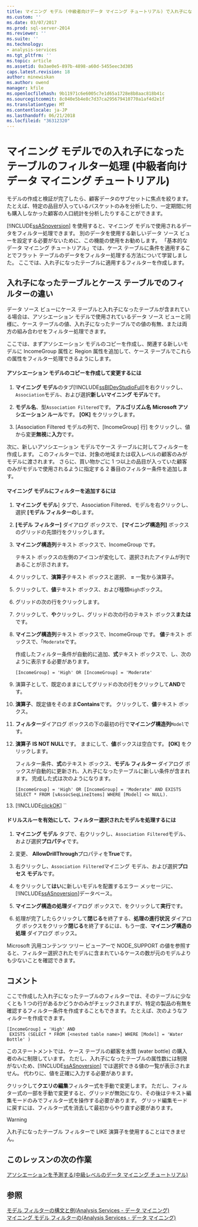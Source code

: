 ```yaml
---
title: マイニング モデル (中級者向けデータ マイニング チュートリアル) で入れ子になったテーブルをフィルター処理 |Microsoft ドキュメント
ms.custom: ''
ms.date: 03/07/2017
ms.prod: sql-server-2014
ms.reviewer: ''
ms.suite: ''
ms.technology:
- analysis-services
ms.tgt_pltfrm: ''
ms.topic: article
ms.assetid: 0a3ae0e5-897b-4898-a60d-5455eec3d305
caps.latest.revision: 18
author: minewiskan
ms.author: owend
manager: kfile
ms.openlocfilehash: 9b11971c6e6005c7e1d65a1728e8b8aac818b41c
ms.sourcegitcommit: 8c040e5b4e8c7d37ca295679410770a1af4d2e1f
ms.translationtype: MT
ms.contentlocale: ja-JP
ms.lasthandoff: 06/21/2018
ms.locfileid: "36312320"
---
```

# <a name="filtering-a-nested-table-in-a-mining-model-intermediate-data-mining-tutorial"></a>マイニング モデルでの入れ子になったテーブルのフィルター処理 (中級者向けデータ マイニング チュートリアル)
  モデルの作成と検証が完了したら、顧客データのサブセットに焦点を絞ります。 たとえば、特定の品目が入っているバスケットのみを分析したり、一定期間に何も購入しなかった顧客の人口統計を分析したりすることができます。  
  
 [!INCLUDE[ssASnoversion](../includes/ssasnoversion-md.md)] を使用すると、マイニング モデルで使用されるデータをフィルター処理できます。 別のデータを使用する新しいデータ ソース ビューを設定する必要がないために、この機能の使用をお勧めします。 「基本的なデータ マイニング チュートリアル」では、ケース テーブルに条件を適用することでフラット テーブルのデータをフィルター処理する方法について学習しました。 ここでは、入れ子になったテーブルに適用するフィルターを作成します。  
  
## <a name="filters-on-nested-vs-case-tables"></a>入れ子になったテーブルとケース テーブルでのフィルターの違い  
 データ ソース ビューにケース テーブルと入れ子になったテーブルが含まれている場合は、アソシエーション モデルで使用されているデータ ソース ビューと同様に、ケース テーブルの値、入れ子になったテーブルでの値の有無、または両方の組み合わせをフィルター処理できます。  
  
 ここでは、まずアソシエーション モデルのコピーを作成し、関連する新しいモデルに IncomeGroup 属性と Region 属性を追加して、ケース テーブルでこれらの属性をフィルター処理できるようにします。  
  
#### <a name="to-create-and-modify-a-copy-of-the-association-model"></a>アソシエーション モデルのコピーを作成して変更するには  
  
1.  **マイニング モデル**のタブ[!INCLUDE[ssBIDevStudioFull](../includes/ssbidevstudiofull-md.md)]を右クリックし、`Association`モデル、および選択**新しいマイニング モデル**です。  
  
2.  **モデル名**、型`Association Filtered`です。 **アルゴリズム名** **Microsoft アソシエーション ルール**です。 **[OK]** をクリックします。  
  
3.  [Association Filtered モデルの列で、[IncomeGroup] 行] をクリックし、値から変更**無視**に**入力**です。  
  
 次に、新しいアソシエーション モデルでケース テーブルに対してフィルターを作成します。 このフィルターでは、対象の地域または収入レベルの顧客のみがモデルに渡されます。 さらに、買い物かごに 1 つ以上の品目が入っていた顧客のみがモデルで使用されるように指定する 2 番目のフィルター条件を追加します。  
  
#### <a name="to-add-a-filter-to-a-mining-model"></a>マイニング モデルにフィルターを追加するには  
  
1.  **マイニング モデル**] タブで、Association Filtered、モデルを右クリックし、選択 **[モデル フィルターの**します。  
  
2.  **[モデル フィルター]** ダイアログ ボックスで、 **[マイニング構造列]** ボックスのグリッドの先頭行をクリックします。  
  
3.  **マイニング構造列**テキスト ボックスで、IncomeGroup です。  
  
     テキスト ボックスの左側のアイコンが変化して、選択されたアイテムが列であることが示されます。  
  
4.  クリックして、**演算子**テキスト ボックスと選択、 **=** 一覧から演算子。  
  
5.  クリックして、**値**テキスト ボックス、および種類`High`ボックス。  
  
6.  グリッドの次の行をクリックします。  
  
7.  クリックして、**や**クリックし、グリッドの次の行のテキスト ボックス**または**です。  
  
8.  **マイニング構造列**テキスト ボックスで、IncomeGroup です。 **値**テキスト ボックスで、「`Moderate`です。  
  
     作成したフィルター条件が自動的に追加、**式**テキスト ボックスで、し、次のように表示する必要があります。  
  
     `[IncomeGroup] = 'High' OR [IncomeGroup] = 'Moderate'`  
  
9. 演算子として、既定のままにしてグリッドの次の行をクリックして**AND**です。  
  
10. **演算子**、既定値をそのまま**Contains**です。 クリックして、**値**テキスト ボックス。  
  
11. **フィルター**ダイアログ ボックスの下の最初の行で**マイニング構造列**`Model`です。  
  
12. **演算子** **IS NOT NULL**です。 ままにして、**値**ボックスは空白です。 **[OK]** をクリックします。  
  
     フィルター条件、**式**のテキスト ボックス、**モデル フィルター**  ダイアログ ボックスが自動的に更新され、入れ子になったテーブルに新しい条件が含まれます。 完成した式は次のようになります。  
  
     `[IncomeGroup] = 'High' OR [IncomeGroup] = 'Moderate' AND EXISTS SELECT * FROM [vAssocSeqLineItems] WHERE [Model] <> NULL).`  
  
13. [!INCLUDE[clickOK](../includes/clickok-md.md)] ``  
  
#### <a name="to-enable-drillthrough-and-to-process-the-filtered-model"></a>ドリルスルーを有効にして、フィルター選択されたモデルを処理するには  
  
1.  **マイニング モデル** タブで、右クリックし、`Association Filtered`モデル、および選択**プロパティ**です。  
  
2.  変更、 **AllowDrillThrough**プロパティを**True**です。  
  
3.  右クリックし、`Association Filtered`マイニング モデル、および選択**プロセス モデル**です。  
  
4.  をクリックして**はい**に新しいモデルを配置するエラー メッセージに、[!INCLUDE[ssASnoversion](../includes/ssasnoversion-md.md)]データベース。  
  
5.  **マイニング構造の処理**ダイアログ ボックスで、をクリックして**実行**です。  
  
6.  処理が完了したらクリックして**閉じる**を終了する、**処理の進行状況** ダイアログ ボックスをクリック**閉じる**を終了するには、もう一度、**マイニング構造の処理**  ダイアログ ボックス。  
  
 Microsoft 汎用コンテンツ ツリー ビューアーで NODE_SUPPORT の値を参照すると、フィルター選択されたモデルに含まれているケースの数が元のモデルよりも少ないことを確認できます。  
  
## <a name="remarks"></a>コメント  
 ここで作成した入れ子になったテーブルのフィルターでは、そのテーブルに少なくとも 1 つの行があるかどうかのみがチェックされますが、特定の製品の有無を確認するフィルター条件を作成することもできます。  たとえば、次のようなフィルターを作成できます。  
  
```  
[IncomeGroup] = 'High' AND  
 EXISTS (SELECT * FROM [<nested table name>] WHERE [Model] = 'Water Bottle' )   
```  
  
 このステートメントでは、ケース テーブルの顧客を水筒 (water bottle) の購入者のみに制限しています。 ただし、入れ子になったテーブルの属性数には制限がないため、[!INCLUDE[ssASnoversion](../includes/ssasnoversion-md.md)] では選択できる値の一覧が表示されません。 代わりに、値を正確に入力する必要があります。  
  
 クリックして**クエリの編集**フィルター式を手動で変更します。 ただし、フィルター式の一部を手動で変更すると、グリッドが無効になり、その後はテキスト編集モードのみでフィルター式を操作する必要があります。 グリッド編集モードに戻すには、フィルター式を消去して最初からやり直す必要があります。  
  
> [!WARNING]  
>  入れ子になったテーブル フィルターで LIKE 演算子を使用することはできません。  
  
## <a name="next-task-in-lesson"></a>このレッスンの次の作業  
 [アソシエーションを予測する&#40;中級レベルのデータ マイニング チュートリアル&#41;](../../2014/tutorials/predicting-associations-intermediate-data-mining-tutorial.md)  
  
## <a name="see-also"></a>参照  
 [モデル フィルターの構文と例&#40;Analysis Services - データ マイニング&#41;](../../2014/analysis-services/data-mining/model-filter-syntax-and-examples-analysis-services-data-mining.md)   
 [マイニング モデル フィルターの&#40;Analysis Services - データ マイニング&#41;](../../2014/analysis-services/data-mining/filters-for-mining-models-analysis-services-data-mining.md)  
  
  
